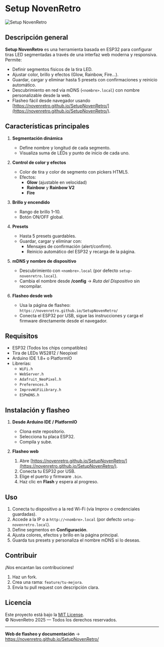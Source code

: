 # Setup NovenRetro

![Setup NovenRetro](https://novenretro.github.io/SetupNovenRetro/assets/logo-novenretro.png)

## Descripción general

**Setup NovenRetro** es una herramienta basada en ESP32 para configurar tiras LED segmentadas a través de una interfaz web moderna y responsiva. Permite:
- Definir segmentos físicos de la tira LED.
- Ajustar color, brillo y efectos (Glow, Rainbow, Fire…).
- Guardar, cargar y eliminar hasta 5 presets con confirmaciones y reinicio automático.
- Descubrimiento en red vía mDNS (`<nombre>.local`) con nombre personalizable desde la web.
- Flasheo fácil desde navegador usando [https://novenretro.github.io/SetupNovenRetro/](https://novenretro.github.io/SetupNovenRetro/).

## Características principales

1. **Segmentación dinámica**  
   - Define nombre y longitud de cada segmento.
   - Visualiza suma de LEDs y punto de inicio de cada uno.

2. **Control de color y efectos**  
   - Color de tira y color de segmento con pickers HTML5.
   - Efectos:
     - **Glow** (ajustable en velocidad)
     - **Rainbow** y **Rainbow V2**
     - **Fire**

3. **Brillo y encendido**  
   - Rango de brillo 1–10.
   - Botón ON/OFF global.

4. **Presets**  
   - Hasta 5 presets guardables.
   - Guardar, cargar y eliminar con:
     - Mensajes de confirmación (alert/confirm).
     - Reinicio automático del ESP32 y recarga de la página.

5. **mDNS y nombre de dispositivo**  
   - Descubrimiento con `<nombre>.local` (por defecto `setup-novenretro.local`).  
   - Cambia el nombre desde **/config** → *Ruta del Dispositivo* sin recompilar.

6. **Flasheo desde web**  
   - Usa la página de flasheo:  
     `https://novenretro.github.io/SetupNovenRetro/`  
   - Conecta el ESP32 por USB, sigue las instrucciones y carga el firmware directamente desde el navegador.

## Requisitos

- ESP32 (Todos los chips compatibles)
- Tira de LEDs WS2812 / Neopixel
- Arduino IDE 1.8+ o PlatformIO
- Librerías:
  - `WiFi.h`
  - `WebServer.h`
  - `Adafruit_NeoPixel.h`
  - `Preferences.h`
  - `ImprovWiFiLibrary.h`
  - `ESPmDNS.h`

## Instalación y flasheo

1. **Desde Arduino IDE / PlatformIO**  
   - Clona este repositorio.
   - Selecciona tu placa ESP32.
   - Compila y sube.

2. **Flasheo web**  
   1. Abre [https://novenretro.github.io/SetupNovenRetro/](https://novenretro.github.io/SetupNovenRetro/).  
   2. Conecta tu ESP32 por USB.  
   3. Elige el puerto y firmware `.bin`.  
   4. Haz clic en **Flash** y espera al progreso.

## Uso

1. Conecta tu dispositivo a la red Wi-Fi (vía Improv o credenciales guardadas).
2. Accede a la IP o a `http://<nombre>.local` (por defecto `setup-novenretro.local`).
3. Define segmentos en **Configuración**.
4. Ajusta colores, efectos y brillo en la página principal.
5. Guarda tus presets y personaliza el nombre mDNS si lo deseas.


## Contribuir

¡Nos encantan las contribuciones!  
1. Haz un fork.  
2. Crea una rama: `feature/tu-mejora`.  
3. Envía tu pull request con descripción clara.

## Licencia

Este proyecto está bajo la [MIT License](LICENSE).  
© NovenRetro 2025 — Todos los derechos reservados.

---
**Web de flasheo y documentación** → https://novenretro.github.io/SetupNovenRetro/  

